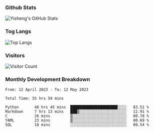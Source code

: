 ### Github Stats
![Yisheng's GitHub Stats](https://github-readme-stats-9qabuvhk1-gongyisheng.vercel.app/api?username=gongyisheng&count_private=true&show_icons=true)
### Tog Langs
![Top Langs](https://github-readme-stats-9qabuvhk1-gongyisheng.vercel.app/api/top-langs/?username=gongyisheng&layout=compact)
### Visitors
![Visitor Count](https://profile-counter.glitch.me/gongyisheng/count.svg)
### Monthly Development Breakdown
<!--START_SECTION:waka-->

```text
From: 12 April 2023 - To: 12 May 2023

Total Time: 55 hrs 59 mins

Python       46 hrs 45 mins  █████████████████████░░░░   83.51 %
Markdown     7 hrs 13 mins   ███▒░░░░░░░░░░░░░░░░░░░░░   12.91 %
C            26 mins         ▒░░░░░░░░░░░░░░░░░░░░░░░░   00.78 %
YAML         23 mins         ▒░░░░░░░░░░░░░░░░░░░░░░░░   00.69 %
SQL          18 mins         ░░░░░░░░░░░░░░░░░░░░░░░░░   00.54 %
```

<!--END_SECTION:waka-->
